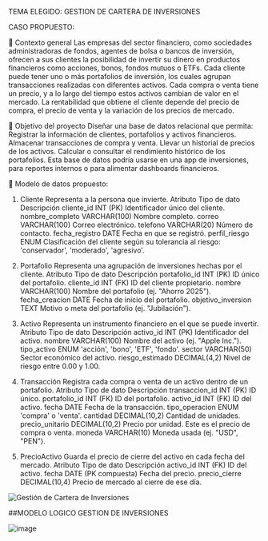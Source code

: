 TEMA ELEGIDO: GESTION DE CARTERA DE INVERSIONES

CASO PROPUESTO:

📘 Contexto general
Las empresas del sector financiero, como sociedades administradoras de fondos, agentes de bolsa o bancos de inversión, ofrecen a sus clientes la posibilidad de invertir su dinero en productos financieros como acciones, bonos, fondos mutuos o ETFs.
Cada cliente puede tener uno o más portafolios de inversión, los cuales agrupan transacciones realizadas con diferentes activos. Cada compra o venta tiene un precio, y a lo largo del tiempo estos activos cambian de valor en el mercado. La rentabilidad que obtiene el cliente depende del precio de compra, el precio de venta y la variación de los precios de mercado.

🎯 Objetivo del proyecto
Diseñar una base de datos relacional que permita:
Registrar la información de clientes, portafolios y activos financieros.
Almacenar transacciones de compra y venta.
Llevar un historial de precios de los activos.
Calcular o consultar el rendimiento histórico de los portafolios.
Esta base de datos podría usarse en una app de inversiones, para reportes internos o para alimentar dashboards financieros.

🧱 Modelo de datos propuesto:

1. Cliente
Representa a la persona que invierte.
Atributo	          Tipo de dato	        Descripción
cliente_id	        INT (PK)	            Identificador único del cliente.
nombre_completo	    VARCHAR(100)        	Nombre completo.
correo            	VARCHAR(100)	        Correo electrónico.
telefono	          VARCHAR(20)	          Número de contacto.
fecha_registro	    DATE                	Fecha en que se registró.
perfil_riesgo      	ENUM                	Clasificación del cliente según su tolerancia al riesgo: 'conservador', 'moderado', 'agresivo'.

2. Portafolio
Representa una agrupación de inversiones hechas por el cliente.
Atributo	          Tipo de dato         	Descripción
portafolio_id	      INT (PK)	            ID único del portafolio.
cliente_id	        INT (FK)	            ID del cliente propietario.
nombre	            VARCHAR(100)	        Nombre del portafolio (ej. "Ahorro 2025").
fecha_creacion	    DATE	                Fecha de inicio del portafolio.
objetivo_inversion	TEXT	                Motivo o meta del portafolio (ej. "Jubilación").

3. Activo
Representa un instrumento financiero en el que se puede invertir.
Atributo          	Tipo de dato	        Descripción
activo_id	          INT (PK)	            Identificador del activo.
nombre	            VARCHAR(100)	        Nombre del activo (ej. "Apple Inc.").
tipo_activo	        ENUM	                'acción', 'bono', 'ETF', 'fondo'.
sector	            VARCHAR(50)          	Sector económico del activo.
riesgo_estimado	    DECIMAL(4,2)        	Nivel de riesgo entre 0.00 y 1.00.

4. Transacción
Registra cada compra o venta de un activo dentro de un portafolio.
Atributo	          Tipo de dato	        Descripción
transaccion_id    	INT (PK)            	ID único.
portafolio_id      	INT (FK)	            ID del portafolio.
activo_id	          INT (FK)	            ID del activo.
fecha	              DATE	                Fecha de la transacción.
tipo_operacion	    ENUM	                'compra' o 'venta'.
cantidad	          DECIMAL(10,2)        	Cantidad de unidades.
precio_unitario	    DECIMAL(10,2)	        Precio por unidad. Este es el precio de compra o venta.
moneda            	VARCHAR(10)	          Moneda usada (ej. "USD", "PEN").

5. PrecioActivo
Guarda el precio de cierre del activo en cada fecha del mercado.
Atributo	          Tipo de dato	        Descripción
activo_id	          INT (FK)	            ID del activo.
fecha	DATE          (PK compuesta)      	Fecha del precio.
precio_cierre	      DECIMAL(10,4)        	Precio de mercado al cierre de ese día.

![Gestión de Cartera de Inversiones](https://github.com/user-attachments/assets/7def8db8-facc-4621-8aaf-a53783d301c8)


##MODELO LOGICO GESTION DE INVERSIONES

![image](https://github.com/user-attachments/assets/e50de188-f24f-4f03-bd84-42a706330767)

